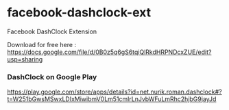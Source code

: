 facebook-dashclock-ext
======================

Facebook DashClock Extension

Download for free here : https://docs.google.com/file/d/0B0z5q6gS6tqiQlRkdHRPNDcxZUE/edit?usp=sharing

### DashClock on Google Play

https://play.google.com/store/apps/details?id=net.nurik.roman.dashclock#?t=W251bGwsMSwxLDIxMiwibmV0Lm51cmlrLnJvbWFuLmRhc2hjbG9jayJd
